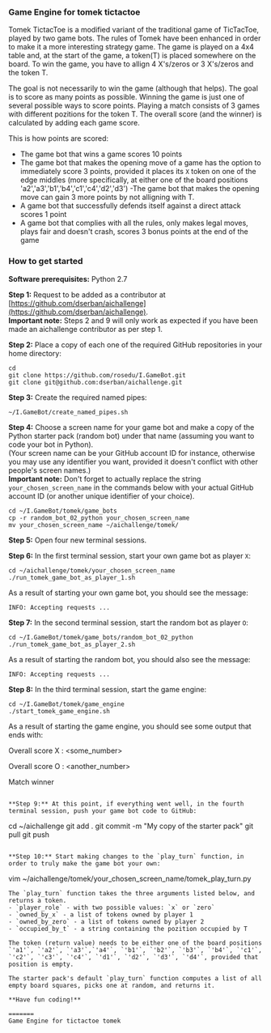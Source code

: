 ### Game Engine for tomek tictactoe

Tomek TictacToe is a modified variant of the traditional game of TicTacToe, played by two game bots. The rules of Tomek have been enhanced in order to make it a more interesting strategy game. The game is played on a 4x4 table and, at the start of the game, a token(T) is placed somewhere on the board. To win the game, you have to allign 4 X's/zeros or 3 X's/zeros and the token T. 

The goal is not necessarily to win the game (although that helps). The goal is to score as many points as possible. Winning the game is just one of several possible ways to score points. Playing a match consists of 3 games with different pozitions for the token T. The overall score (and the winner) is calculated by adding each game score.

This is how points are scored:
- The game bot that wins a game scores 10 points
- The game bot that makes the opening move of a game has the option to immediately score 3 points, provided it places its `X` token on one of the edge middles (more specifically, at either one of the board positions 'a2','a3','b1','b4','c1','c4','d2','d3')
-The game bot that makes the opening move can gain 3 more points by not alligning with T.
- A game bot that successfully defends itself against a direct attack scores 1 point
- A game bot that complies with all the rules, only makes legal moves, plays fair and doesn't crash, scores 3 bonus points at the end of the game

### How to get started

**Software prerequisites:** Python 2.7

**Step 1:** Request to be added as a contributor at [https://github.com/dserban/aichallenge](https://github.com/dserban/aichallenge).  
**Important note:** Steps 2 and 9 will only work as expected if you have been made an aichallenge contributor as per step 1.

**Step 2:** Place a copy of each one of the required GitHub repositories in your home directory:

```
cd
git clone https://github.com/rosedu/I.GameBot.git
git clone git@github.com:dserban/aichallenge.git
```

**Step 3:** Create the required named pipes:
```
~/I.GameBot/create_named_pipes.sh
```

**Step 4:** Choose a screen name for your game bot and make a copy of the Python starter pack (random bot) under that name (assuming you want to code your bot in Python).  
(Your screen name can be your GitHub account ID for instance, otherwise you may use any identifier you want, provided it doesn't conflict with other people's screen names.)  
**Important note:** Don't forget to actually replace the string `your_chosen_screen_name` in the commands below with your actual GitHub account ID (or another unique identifier of your choice).
```
cd ~/I.GameBot/tomek/game_bots
cp -r random_bot_02_python your_chosen_screen_name
mv your_chosen_screen_name ~/aichallenge/tomek/
```

**Step 5:** Open four new terminal sessions.

**Step 6:** In the first terminal session, start your own game bot as player `X`:
```
cd ~/aichallenge/tomek/your_chosen_screen_name
./run_tomek_game_bot_as_player_1.sh
```
As a result of starting your own game bot, you should see the message:
```
INFO: Accepting requests ...
```

**Step 7:** In the second terminal session, start the random bot as player `O`:
```
cd ~/I.GameBot/tomek/game_bots/random_bot_02_python
./run_tomek_game_bot_as_player_2.sh
```
As a result of starting the random bot, you should also see the message:
```
INFO: Accepting requests ...
```

**Step 8:** In the third terminal session, start the game engine:
```
cd ~/I.GameBot/tomek/game_engine
./start_tomek_game_engine.sh
```
As a result of starting the game engine, you should see some output that ends with:

Overall score X : <some_number>

Overall score O : <another_number>

Match winner

```

**Step 9:** At this point, if everything went well, in the fourth terminal session, push your game bot code to GitHub:
```
cd ~/aichallenge
git add .
git commit -m "My copy of the starter pack"
git pull
git push
```

**Step 10:** Start making changes to the `play_turn` function, in order to truly make the game bot your own:
```
vim ~/aichallenge/tomek/your_chosen_screen_name/tomek_play_turn.py
```
The `play_turn` function takes the three arguments listed below, and returns a token.
- `player_role` - with two possible values: `x` or `zero`
- `owned_by_x` - a list of tokens owned by player 1
- `owned_by_zero` - a list of tokens owned by player 2
- `occupied_by_t` - a string containing the pozition occupied by T

The token (return value) needs to be either one of the board positions `'a1'`, `'a2'`, `'a3'`,`'a4'`, `'b1'`, `'b2'`, `'b3'`, `'b4'`, `'c1'`, `'c2'`, `'c3'`, `'c4'`, `'d1'`, `'d2'`, `'d3'`, `'d4'`, provided that position is empty.

The starter pack's default `play_turn` function computes a list of all empty board squares, picks one at random, and returns it.

**Have fun coding!**

=======
Game Engine for tictactoe tomek
